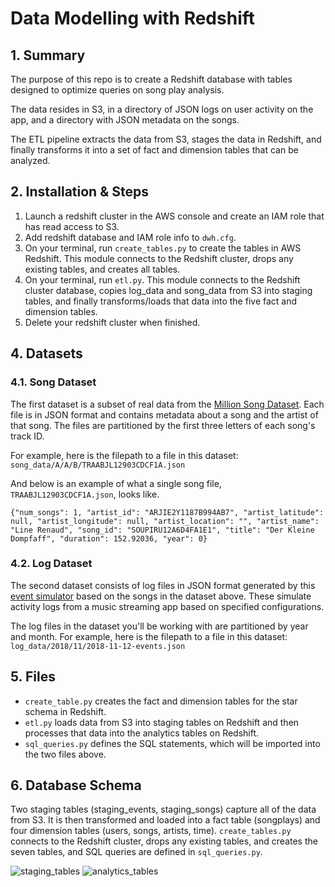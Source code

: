 # Data Modelling with Redshift

## 1. Summary

The purpose of this repo is to create a Redshift database with tables designed to optimize queries on song play analysis. 

The data resides in S3, in a directory of JSON logs on user activity on the app, and a directory with JSON metadata on the songs. 

The ETL pipeline extracts the data from S3, stages the data in Redshift, and finally transforms it into a set of fact and dimension tables that can be analyzed. 

## 2. Installation & Steps 

1. Launch a redshift cluster in the AWS console and create an IAM role that has read access to S3.
2. Add redshift database and IAM role info to `dwh.cfg`. 
3. On your terminal, run `create_tables.py` to create the tables in AWS Redshift. This module connects to the Redshift cluster, drops any existing tables, and creates all tables.
4. On your terminal, run `etl.py`. This module connects to the Redshift cluster database, copies log_data and song_data from S3 into staging tables, and finally transforms/loads that data into the five fact and dimension tables.
4. Delete your redshift cluster when finished. 

## 4. Datasets

### 4.1. Song Dataset

The first dataset is a subset of real data from the [Million Song Dataset](https://labrosa.ee.columbia.edu/millionsong/). Each file is in JSON format and contains metadata about a song and the artist of that song. The files are partitioned by the first three letters of each song's track ID. 

For example, here is the filepath to a file in this dataset: `song_data/A/A/B/TRAABJL12903CDCF1A.json`

And below is an example of what a single song file, `TRAABJL12903CDCF1A.json`, looks like.

```{"num_songs": 1, "artist_id": "ARJIE2Y1187B994AB7", "artist_latitude": null, "artist_longitude": null, "artist_location": "", "artist_name": "Line Renaud", "song_id": "SOUPIRU12A6D4FA1E1", "title": "Der Kleine Dompfaff", "duration": 152.92036, "year": 0}```

### 4.2. Log Dataset 

The second dataset consists of log files in JSON format generated by this [event simulator](https://github.com/Interana/eventsim) based on the songs in the dataset above. These simulate activity logs from a music streaming app based on specified configurations.

The log files in the dataset you'll be working with are partitioned by year and month. For example, here is the filepath to a file in this dataset:
`log_data/2018/11/2018-11-12-events.json`

## 5. Files     

- `create_table.py` creates the fact and dimension tables for the star schema in Redshift.
- `etl.py` loads data from S3 into staging tables on Redshift and then processes that data into the analytics tables on Redshift.
- `sql_queries.py` defines the SQL statements, which will be imported into the two files above.

## 6. Database Schema 

Two staging tables (staging_events, staging_songs) capture all of the data from S3. It is then transformed and loaded into a fact table (songplays) and four dimension tables (users, songs, artists, time). `create_tables.py` connects to the Redshift cluster, drops any existing tables, and creates the seven tables, and SQL queries are defined in `sql_queries.py`. 

![staging_tables](https://github.com/lararachidi/redshift-data-modelling/tree/main/images/staging_tables.png) 
![analytics_tables](https://github.com/lararachidi/redshift-data-modelling/tree/main/images/analytics_tables.png) 
